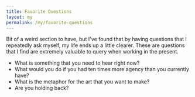 ```yaml
---
title: Favorite Questions
layout: my
permalink: /my/favorite-questions
---
```

Bit of a weird section to have, but I've found that by having questions that I repeatedly ask myself, my life ends up a little clearer. These are questions that I find are extremely valuable to query when working in the present.
- What is something that you need to hear right now?
- What would you do if you had ten times more agency than you currently have?
- What is the metaphor for the art that you want to make?
- Are you holding back?